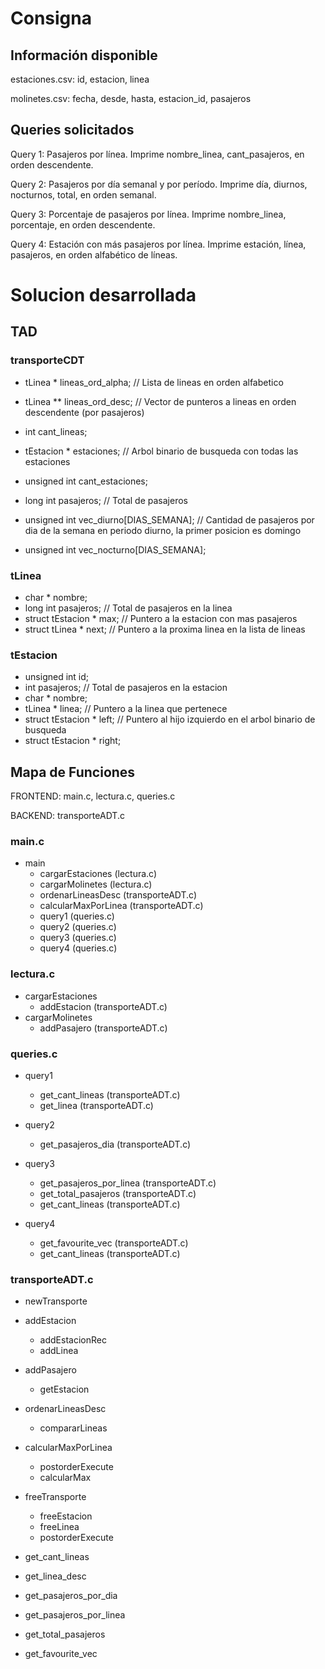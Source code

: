 # Consigna
## Información disponible

estaciones.csv: id, estacion, linea

molinetes.csv: fecha, desde, hasta, estacion_id, pasajeros


## Queries solicitados

Query 1: Pasajeros por línea. Imprime nombre_linea, cant_pasajeros, en orden descendente.

Query 2: Pasajeros por día semanal y por período. Imprime día, diurnos, nocturnos, total, en orden semanal.

Query 3: Porcentaje de pasajeros por línea. Imprime nombre_linea, porcentaje, en orden descendente.

Query 4: Estación con más pasajeros por línea. Imprime estación, línea, pasajeros, en orden alfabético de líneas.



# Solucion desarrollada

## TAD

### transporteCDT
-	tLinea * lineas_ord_alpha;								// Lista de lineas en orden alfabetico
-	tLinea ** lineas_ord_desc;								// Vector de punteros a lineas en orden descendente (por pasajeros)

-	int cant_lineas;
-	tEstacion * estaciones; 									// Arbol binario de busqueda con todas las estaciones
-	unsigned int cant_estaciones;

-	long int pasajeros;												// Total de pasajeros
-	unsigned int vec_diurno[DIAS_SEMANA];			// Cantidad de pasajeros por dia de la semana en periodo diurno, la primer posicion es domingo
-	unsigned int vec_nocturno[DIAS_SEMANA];


### tLinea
- char * nombre;
- long int pasajeros;												// Total de pasajeros en la linea
-	struct tEstacion * max; 									// Puntero a la estacion con mas pasajeros
-	struct tLinea * next;											// Puntero a la proxima linea en la lista de lineas


### tEstacion
- unsigned int id;
-	int pasajeros;														// Total de pasajeros en la estacion
-	char * nombre;
-	tLinea * linea; 														// Puntero a la linea que pertenece
-	struct tEstacion * left;									// Puntero al hijo izquierdo en el arbol binario de busqueda
-	struct tEstacion * right;



## Mapa de Funciones

FRONTEND: main.c, lectura.c, queries.c

BACKEND: transporteADT.c

### main.c

- main
  - cargarEstaciones (lectura.c)
  - cargarMolinetes (lectura.c)
  - ordenarLineasDesc (transporteADT.c)
  - calcularMaxPorLinea (transporteADT.c)
  - query1 (queries.c)
  - query2 (queries.c)
  - query3 (queries.c)
  - query4 (queries.c)


### lectura.c

- cargarEstaciones
  - addEstacion (transporteADT.c)
- cargarMolinetes
  - addPasajero (transporteADT.c)


### queries.c

- query1
  - get_cant_lineas  (transporteADT.c)
  - get_linea (transporteADT.c)

- query2
  - get_pasajeros_dia (transporteADT.c)

- query3
  -  get_pasajeros_por_linea (transporteADT.c)
  - get_total_pasajeros (transporteADT.c)
  - get_cant_lineas (transporteADT.c)

- query4
  - get_favourite_vec (transporteADT.c)
  - get_cant_lineas (transporteADT.c)


### transporteADT.c

- newTransporte

- addEstacion
  - addEstacionRec
  - addLinea

- addPasajero
  - getEstacion

- ordenarLineasDesc
  - compararLineas

- calcularMaxPorLinea
  - postorderExecute
  - calcularMax

- freeTransporte
  - freeEstacion
  - freeLinea
  - postorderExecute

- get_cant_lineas

- get_linea_desc

- get_pasajeros_por_dia

- get_pasajeros_por_linea

- get_total_pasajeros

- get_favourite_vec
